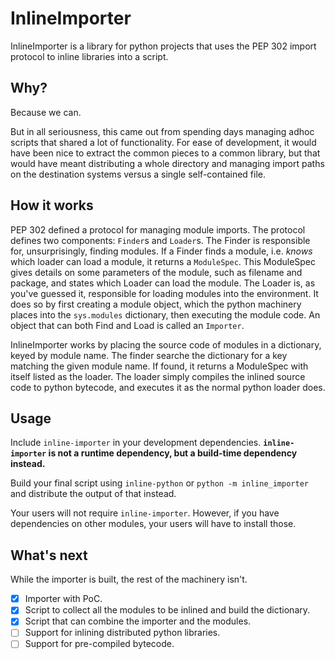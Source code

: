 # InlineImporter

InlineImporter is a library for python projects that uses the PEP 302 import protocol to inline libraries into a script.

## Why?

Because we can.

But in all seriousness, this came out from spending days managing adhoc scripts that shared a lot of functionality.
For ease of development, it would have been nice to extract the common pieces to a common library, but that would have meant distributing a whole directory and managing import paths on the destination systems versus a single self-contained file.

## How it works

PEP 302 defined a protocol for managing module imports.
The protocol defines two components: `Finder`s and `Loader`s.
The Finder is responsible for, unsurprisingly, finding modules.
If a Finder finds a module, i.e. _knows_ which loader can load a module, it returns a  `ModuleSpec`.
This ModuleSpec gives details on some parameters of the module, such as filename and package, and states which Loader can load the module.
The Loader is, as you've guessed it, responsible for loading modules into the environment.
It does so by first creating a module object, which the python machinery places into the `sys.modules` dictionary, then executing the module code.
An object that can both Find and Load is called an `Importer`.

InlineImporter works by placing the source code of modules in a dictionary, keyed by module name.
The finder searche the dictionary for a key matching the given module name.
If found, it returns a ModuleSpec with itself listed as the loader.
The loader simply compiles the inlined source code to python bytecode, and executes it as the normal python loader does.

## Usage

Include `inline-importer` in your development dependencies.
**`inline-importer` is not a runtime dependency, but a build-time dependency instead.**

Build your final script using `inline-python` or `python -m inline_importer` and distribute the output of that instead.

Your users will not require `inline-importer`.
However, if you have dependencies on other modules, your users will have to install those.

## What's next

While the importer is built, the rest of the machinery isn't.

* [x] Importer with PoC.
* [x] Script to collect all the modules to be inlined and build the dictionary.
* [x] Script that can combine the importer and the modules.
* [ ] Support for inlining distributed python libraries.
* [ ] Support for pre-compiled bytecode.
